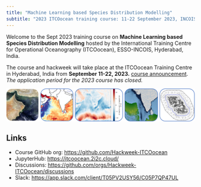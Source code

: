 ```yaml
---
title: "Machine Learning based Species Distribution Modelling"
subtitle: "2023 ITCOocean training course: 11-22 September 2023, INCOIS, Hyderabad, India"
---
```


Welcome to the Sept 2023 training course on **Machine Learning based Species Distribution Modelling** hosted by the International Training Centre for Operational Oceanography (ITCOocean), ESSO-INCOIS, Hyderabad, India.

The course and hackweek will take place at the ITCOocean Training Centre in Hyderabad, India from **September 11-22, 2023.** [course announcement](https://incois.gov.in/ITCOocean/itco097.jsp).  *The application period for the 2023 course has closed.*

![](images/banner.png)

## Links

* Course GitHub org: <https://github.com/Hackweek-ITCOocean>
* JupyterHub: <https://itcoocean.2i2c.cloud/>
* Discussions: <https://github.com/orgs/Hackweek-ITCOocean/discussions>
* Slack: <https://app.slack.com/client/T05PV2USY56/C05P7QP47UL>
